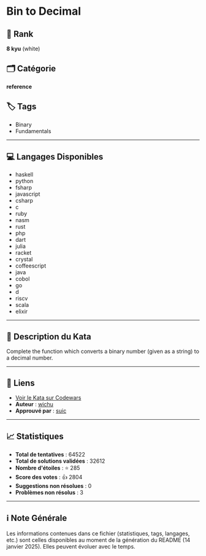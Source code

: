 # Bin to Decimal

## 🏅 Rank
**8 kyu** (white)

## 🗂️ Catégorie
**reference**

## 🏷️ Tags
- Binary
- Fundamentals

---

## 💻 Langages Disponibles
- haskell
- python
- fsharp
- javascript
- csharp
- c
- ruby
- nasm
- rust
- php
- dart
- julia
- racket
- crystal
- coffeescript
- java
- cobol
- go
- d
- riscv
- scala
- elixir

---

## 📜 Description du Kata

Complete the function which converts a binary number (given as a string) to a decimal number.

---

## 🔗 Liens
- [Voir le Kata sur Codewars](https://www.codewars.com/kata/57a5c31ce298a7e6b7000334)
- **Auteur** : [wichu](https://www.codewars.com/users/wichu)
- **Approuvé par** : [suic](https://www.codewars.com/users/suic)

---

## 📈 Statistiques
- **Total de tentatives** : 64522
- **Total de solutions validées** : 32612
- **Nombre d'étoiles** : ⭐ 285
- **Score des votes** : 👍 2804
- **Suggestions non résolues** : 0
- **Problèmes non résolus** : 3

---

## ℹ️ Note Générale
Les informations contenues dans ce fichier (statistiques, tags, langages, etc.) sont celles disponibles au moment de la génération du README (14 janvier 2025). Elles peuvent évoluer avec le temps.
